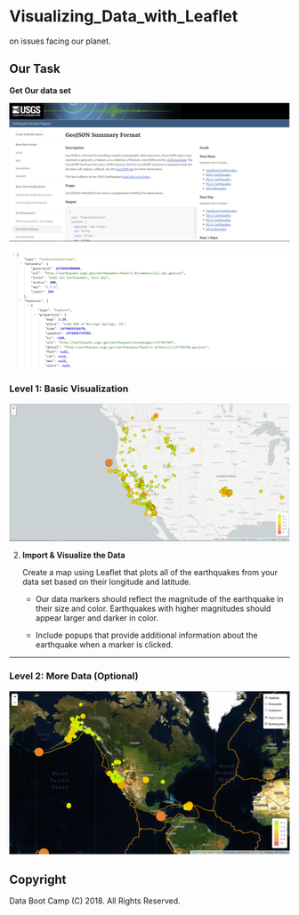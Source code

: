 # Visualizing_Data_with_Leaflet
 on issues facing our planet.

## Our Task


**Get Our data set**

   ![](Images/3-Data.png)

   ![](Images/4-JSON.png)
   
   
### Level 1: Basic Visualization

![](Images/2-BasicMap.png)

2. **Import & Visualize the Data**

   Create a map using Leaflet that plots all of the earthquakes from your data set based on their longitude and latitude.

   * Our data markers should reflect the magnitude of the earthquake in their size and color. Earthquakes with higher magnitudes should appear larger and darker in color.

   * Include popups that provide additional information about the earthquake when a marker is clicked.

- - -

### Level 2: More Data (Optional)

![](Images/5-Advanced.png)








## Copyright

Data Boot Camp (C) 2018. All Rights Reserved.
